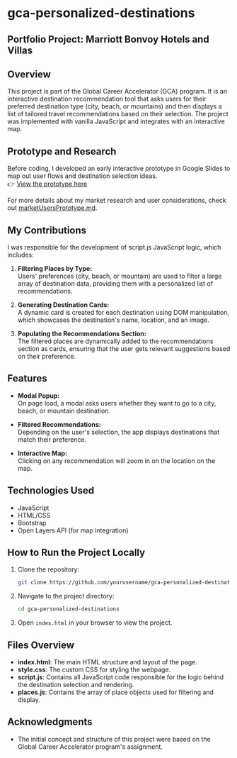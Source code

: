 # gca-personalized-destinations
## Portfolio Project: Marriott Bonvoy Hotels and Villas

## Overview
This project is part of the Global Career Accelerator (GCA) program. It is an interactive destination recommendation tool that asks users for their preferred destination type (city, beach, or mountains) and then displays a list of tailored travel recommendations based on their selection. The project was implemented with vanilla JavaScript and integrates with an interactive map.

## Prototype and Research
Before coding, I developed an early interactive prototype in Google Slides to map out user flows and destination selection ideas.  
👉 [View the prototype here](https://docs.google.com/presentation/d/1XBO75SCQa0z8RhtZKKbtE23fbfvpk2H09XYyLBuozfc/edit?usp=sharing)

For more details about my market research and user considerations, check out [marketUsersPrototype.md](./marketUsersPrototype.md).

## My Contributions
I was responsible for the development of script.js JavaScript logic, which includes:

1. **Filtering Places by Type:**  
   Users' preferences (city, beach, or mountain) are used to filter a large array of destination data, providing them with a personalized list of recommendations.

2. **Generating Destination Cards:**  
   A dynamic card is created for each destination using DOM manipulation, which showcases the destination's name, location, and an image.

3. **Populating the Recommendations Section:**  
   The filtered places are dynamically added to the recommendations section as cards, ensuring that the user gets relevant suggestions based on their preference.


## Features
- **Modal Popup:**  
  On page load, a modal asks users whether they want to go to a city, beach, or mountain destination.
  
- **Filtered Recommendations:**  
  Depending on the user's selection, the app displays destinations that match their preference.

- **Interactive Map:**  
  Clicking on any recommendation will zoom in on the location on the map.

## Technologies Used
- JavaScript
- HTML/CSS
- Bootstrap 
- Open Layers API (for map integration)

## How to Run the Project Locally

1. Clone the repository:
    ```bash
    git clone https://github.com/yourusername/gca-personalized-destinations.git
    ```
2. Navigate to the project directory:
    ```bash
    cd gca-personalized-destinations
    ```
3. Open `index.html` in your browser to view the project.

## Files Overview

- **index.html**: The main HTML structure and layout of the page.
- **style.css**: The custom CSS for styling the webpage.
- **script.js**: Contains all JavaScript code responsible for the logic behind the destination selection and rendering.
- **places.js**: Contains the array of place objects used for filtering and display.

## Acknowledgments
- The initial concept and structure of this project were based on the Global Career Accelerator program's assignment. 
